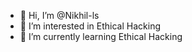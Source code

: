 - 👋 Hi, I’m @Nikhil-ls
- 👀 I’m interested in Ethical Hacking 
- 🌱 I’m currently learning Ethical Hacking 

<!---
Nikhil-ls/Nikhil-ls is a ✨ special ✨ repository because its `README.md` (this file) appears on your GitHub profile.
You can click the Preview link to take a look at your changes.
--->
